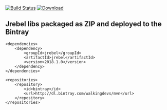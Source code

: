 [![Build Status](https://travis-ci.org/walkingdevs/jrebel.svg?branch=master)](https://travis-ci.org/walkingdevs/jrebel)
[![Download](https://api.bintray.com/packages/walkingdevs/mvn/jrebel/images/download.svg)](https://bintray.com/walkingdevs/mvn/jrebel/_latestVersion)

## Jrebel libs packaged as ZIP and deployed to the Bintray

    <dependencies>
        <dependency>
            <groupId>jrebel</groupId>
            <artifactId>jrebel</artifactId>
            <version>2018.1.0</version>
        </dependency>
    </dependencies>

    <repositories>
        <repository>
            <id>bintray</id>
            <url>http://dl.bintray.com/walkingdevs/mvn</url>
        </repository>
    </repositories>